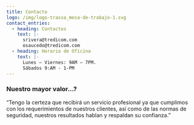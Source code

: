 ```yaml
---
title: Contacto
logo: /img/logo-trassa_mesa-de-trabajo-1.svg
contact_entries:
  - heading: Contactos
    text: |-
      srivera@tredicom.com
      osaucedo@tredicom.com
  - heading: Horario de Oficina
    text: |-
      Lunes – Viernes: 9AM – 7PM.
      Sábados 9:AM - 1-PM
---
```

<h3 class="f4 b lh-title mb2">Nuestro mayor valor…?</h3>

“Tengo la certeza que recibirá un servicio profesional ya que cumplimos con los requerimientos de
 nuestros clientes, así como de las normas de seguridad, nuestros resultados hablan y respaldan su
 confianza.”
